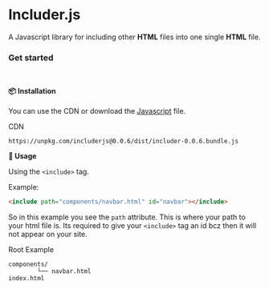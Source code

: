 # Includer.js

A Javascript library for including other **HTML** files into one single **HTML** file.

### Get started

<br>

<b>📦 Installation</b><br><br>
You can use the CDN or download the [Javascript](https://cdn.hypll.org/services/programing/includerjs/includer.min.js) file.

CDN

```
https://unpkg.com/includerjs@0.0.6/dist/includer-0.0.6.bundle.js
```

<b>🚀 Usage</b><br>

Using the `<include>` tag.

Example:

```html
<include path="components/navbar.html" id="navbar"></include>
```

So in this example you see the `path` attribute. This is where your path to your html file is. Its required to give your `<include>` tag an id bcz then it will not appear on your site.

Root Example

```shell
components/
        └── navbar.html
index.html
```
